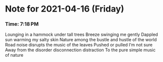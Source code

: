 # Note for 2021-04-16 (Friday)
### Time: 7:18 PM

Lounging in a hammock under tall trees Breeze swinging me gently  Dappled sun warming my salty skin Nature among the bustle and hustle of the world Road noise disrupts the music of the leaves  Pushed or pulled I’m not sure Away from the disorder disconnection distraction  To the pure simple music of nature
